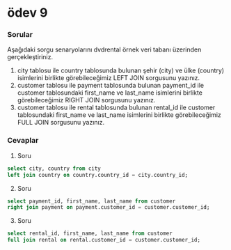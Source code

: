 # ödev 9

### Sorular
Aşağıdaki sorgu senaryolarını dvdrental örnek veri tabanı üzerinden gerçekleştiriniz.

1. city tablosu ile country tablosunda bulunan şehir (city) ve ülke (country) isimlerini birlikte görebileceğimiz LEFT JOIN sorgusunu yazınız.
2. customer tablosu ile payment tablosunda bulunan payment_id ile customer tablosundaki first_name ve last_name isimlerini birlikte görebileceğimiz RIGHT JOIN sorgusunu yazınız.
3. customer tablosu ile rental tablosunda bulunan rental_id ile customer tablosundaki first_name ve last_name isimlerini birlikte görebileceğimiz FULL JOIN sorgusunu yazınız.

### Cevaplar

1. Soru
``` sql
select city, country from city
left join country on country.country_id = city.country_id;
```
2. Soru
``` sql
select payment_id, first_name, last_name from customer
right join payment on payment.customer_id = customer.customer_id; 
```
3. Soru
``` sql
select rental_id, first_name, last_name from customer
full join rental on rental.customer_id = customer.customer_id; 
```